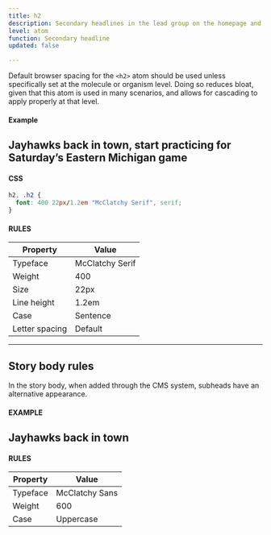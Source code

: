 ```yaml
---
title: h2
description: Secondary headlines in the lead group on the homepage and section pages.
level: atom
function: Secondary headline
updated: false

---
```

Default browser spacing for the `<h2>` atom should be used unless specifically set at the molecule or organism level. Doing so reduces bloat, given that this atom is used in many scenarios, and allows for cascading to apply properly at that level.

#### Example
<h2 class="serif" style="text-transform: none;">Jayhawks back in town, start practicing for Saturday’s Eastern Michigan game</h2>

#### CSS
```css
h2, .h2 {
  font: 400 22px/1.2em "McClatchy Serif", serif;
}
```

#### RULES

Property | Value
--- | ---
Typeface | McClatchy Serif
Weight | 400
Size | 22px
Line height | 1.2em
Case | Sentence
Letter spacing | Default

---

## Story body rules 

In the story body, when added through the CMS system, subheads have an alternative appearance.

#### EXAMPLE

## Jayhawks back in town

#### RULES

Property | Value
--- | ---
Typeface | McClatchy Sans
Weight | 600
Case | Uppercase
